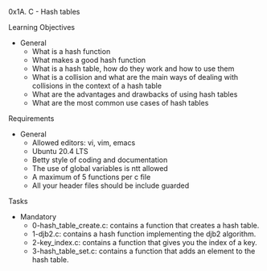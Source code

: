 0x1A. C - Hash tables

Learning Objectives
- General
	- What is a hash function
	- What makes a good hash function
	- What is a hash table, how do they work and how to use them
	- What is a collision and what are the main ways of dealing with collisions in the context of a hash table
	- What are the advantages and drawbacks of using hash tables
	- What are the most common use cases of hash tables

Requirements
- General
	- Allowed editors: vi, vim, emacs
	- Ubuntu 20.4 LTS
	- Betty style of coding and documentation
	- The use of global variables is ntt allowed
	- A maximum of 5 functions per c file
	- All your header files should be include guarded

Tasks
- Mandatory
	- 0-hash_table_create.c: contains a function that creates a hash table.
	- 1-djb2.c: contains a hash function implementing the djb2 algorithm.
	- 2-key_index.c: contains a function that gives you the index of a key.
	- 3-hash_table_set.c: contains a function that adds an element to the hash table.
